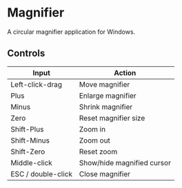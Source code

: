 Magnifier
=========
A circular magnifier application for Windows.

Controls
--------
| Input              | Action                     |
| -------------------| -------------------------- |
| Left-click-drag    | Move magnifier             |
| Plus               | Enlarge magnifier          |
| Minus              | Shrink magnifier           |
| Zero               | Reset magnifier size       |
| Shift-Plus         | Zoom in                    |
| Shift-Minus        | Zoom out                   |
| Shift-Zero         | Reset zoom                 |
| Middle-click       | Show/hide magnified cursor |
| ESC / double-click | Close magnifier            |

